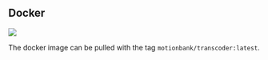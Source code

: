 ## Docker

[![](https://images.microbadger.com/badges/image/motionbank/transcoder.svg)](https://microbadger.com/images/motionbank/transcoder "Get your own image badge on microbadger.com")

The docker image can be pulled with the tag `motionbank/transcoder:latest`.
